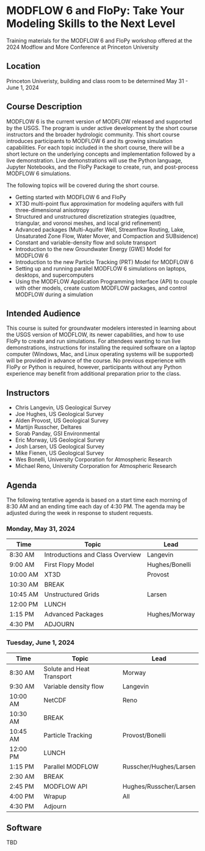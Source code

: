 # MODFLOW 6 and FloPy: Take Your Modeling Skills to the Next Level
Training materials for the MODFLOW 6 and FloPy workshop offered at the 2024 Modflow and More Conference at Princeton University

## Location
Princeton Univeristy, building and class room to be determined
May 31 - June 1, 2024


## Course Description
MODFLOW 6 is the current version of MODFLOW released and supported by the USGS.  The program is under active development by the short course instructors and the broader hydrologic community.  This short course introduces participants to MODFLOW 6 and its growing simulation capabilities.  For each topic included in the short course, there will be a short lecture on the underlying concepts and implementation followed by a live demonstration.  Live demonstrations will use the Python language, Jupyter Notebooks, and the FloPy Package to create, run, and post-process MODFLOW 6 simulations. 

The following topics will be covered during the short course.
*	Getting started with MODFLOW 6 and FloPy
*	XT3D multi-point flux approximation for modeling aquifers with full three-dimensional anisotropy
*	Structured and unstructured discretization strategies (quadtree, triangular, and voronoi meshes, and local grid refinement)
*	Advanced packages (Multi-Aquifer Well, Streamflow Routing, Lake, Unsaturated Zone Flow, Water Mover, and Compaction and SUBsidence)
*	Constant and variable-density flow and solute transport
*	Introduction to the new Groundwater Energy (GWE) Model for MODFLOW 6
*	Introduction to the new Particle Tracking (PRT) Model for MODFLOW 6
*	Setting up and running parallel MODFLOW 6 simulations on laptops, desktops, and supercomputers
*	Using the MODFLOW Application Programming Interface (API) to couple with other models, create custom MODFLOW packages, and control MODFLOW during a simulation

## Intended Audience
This course is suited for groundwater modelers interested in learning about the USGS version of MODFLOW, its newer capabilities, and how to use FloPy to create and run simulations.  For attendees wanting to run live demonstrations, instructions for installing the required software on a laptop computer (Windows, Mac, and Linux operating systems will be supported) will be provided in advance of the course.  No previous experience with FloPy or Python is required, however, participants without any Python experience may benefit from additional preparation prior to the class.

## Instructors
* Chris Langevin, US Geological Survey
* Joe Hughes, US Geological Survey
* Alden Provost, US Geological Survey
* Martijn Russcher, Deltares
* Sorab Panday, GSI Environmental
* Eric Morway, US Geological Survey
* Josh Larsen, US Geological Survey
* Mike Fienen, US Geological Survey
* Wes Bonelli, University Corporation for Atmospheric Research
* Michael Reno, University Corporation for Atmospheric Research

## Agenda

The following tentative agenda is based on a start time each morning of 8:30 AM and an ending time each day of 4:30 PM.  The agenda may be adjusted during the week in response to student requests.

### Monday, May 31, 2024

|Time      |Topic                            |Lead                        |
|----------|---------------------------------|----------------------------|
| 8:30 AM  |Introductions and Class Overview |Langevin                    |
| 9:00 AM  |First Flopy Model                |Hughes/Bonelli              |
|10:00 AM  |XT3D                             |Provost                     |
|10:30 AM  |BREAK                            |                            |
|10:45 AM  |Unstructured Grids               |Larsen                      |
|12:00 PM  |LUNCH                            |                            |
| 1:15 PM  |Advanced Packages                |Hughes/Morway               |
| 4:30 PM  |ADJOURN                          |                            |

### Tuesday, June 1, 2024

|Time      |Topic                            |Lead                        |
|----------|---------------------------------|----------------------------|
| 8:30 AM  |Solute and Heat Transport        |Morway                      |
| 9:30 AM  |Variable density flow            |Langevin                    |
|10:00 AM  |NetCDF                           |Reno                        |
|10:30 AM  |BREAK                            |                            |
|10:45 AM  |Particle Tracking                |Provost/Bonelli             |
|12:00 PM  |LUNCH                            |                            |
| 1:15 PM  |Parallel MODFLOW                 |Russcher/Hughes/Larsen      |
| 2:30 AM  |BREAK                            |                            |
| 2:45 PM  |MODFLOW API                      |Hughes/Russcher/Larsen      |
| 4:00 PM  |Wrapup                           |All                         |
| 4:30 PM  |Adjourn                          |                            |


## Software
TBD
